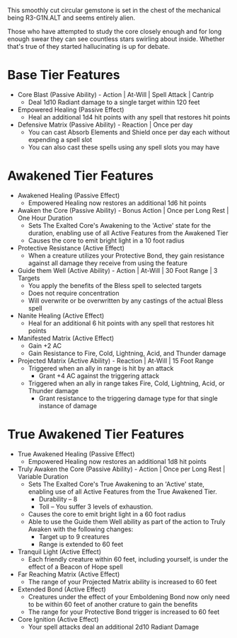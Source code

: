 ﻿This smoothly cut circular gemstone is set in the chest of the mechanical being R3-G1N.ALT and seems entirely alien.

Those who have attempted to study the core closely enough and for long enough swear they can see countless stars swirling about inside. Whether that's true of they started hallucinating is up for debate.

# Base Tier Features
* Core Blast (Passive Ability) - Action | At-Will | Spell Attack | Cantrip
	* Deal 1d10 Radiant damage to a single target within 120 feet
* Empowered Healing (Passive Effect)
	* Heal an additional 1d4 hit points with any spell that restores hit points
* Defensive Matrix (Passive Ability) - Reaction | Once per day
	* You can cast Absorb Elements and Shield once per day each without expending a spell slot
	* You can also cast these spells using any spell slots you may have

# Awakened Tier Features
* Awakened Healing (Passive Effect)
	* Empowered Healing now restores an additional 1d6 hit points
* Awaken the Core (Passive Ability) - Bonus Action | Once per Long Rest | One Hour Duration
	* Sets The Exalted Core's Awakening to the 'Active' state for the duration, enabling use of all Active Features from the Awakened Tier
	* Causes the core to emit bright light in a 10 foot radius
* Protective Resistance (Active Effect)
	* When a creature utilizes your Protective Bond, they gain resistance against all damage they receive from using the feature
* Guide them Well (Active Ability) - Action | At-Will | 30 Foot Range | 3 Targets
	* You apply the benefits of the Bless spell to selected targets
	* Does not require concentration
	* Will overwrite or be overwritten by any castings of the actual Bless spell
* Nanite Healing (Active Effect)
	* Heal for an additional 6 hit points with any spell that restores hit points
* Manifested Matrix (Active Effect)
	* Gain +2 AC
	* Gain Resistance to Fire, Cold, Lightning, Acid, and Thunder damage
* Projected Matrix (Active Ability) - Reaction | At-Will | 15 Foot Range
	* Triggered when an ally in range is hit by an attack
		* Grant +4 AC against the triggering attack
	* Triggered when an ally in range takes Fire, Cold, Lightning, Acid, or Thunder damage
		* Grant resistance to the triggering damage type for that single instance of damage

# True Awakened Tier Features
* True Awakened Healing (Passive Effect)
	* Empowered Healing now restores an additional 1d8 hit points
* Truly Awaken the Core (Passive Ability) - Action | Once per Long Rest | Variable Duration
	* Sets The Exalted Core's True Awakening to an 'Active' state, enabling use of all Active Features from the True Awakened Tier.
		- Durability – 8
		- Toll – You suffer 3 levels of exhaustion.
	* Causes the core to emit bright light in a 60 foot radius
	* Able to use the Guide them Well ability as part of the action to Truly Awaken with the following changes:
		* Target up to 9 creatures
		* Range is extended to 60 feet
* Tranquil Light (Active Effect)
	* Each friendly creature within 60 feet, including yourself, is under the effect of a Beacon of Hope spell
* Far Reaching Matrix (Active Effect)
	* The range of your Projected Matrix ability is increased to 60 feet
* Extended Bond (Active Effect)
	* Creatures under the effect of your Emboldening Bond now only need to be within 60 feet of another crature to gain the benefits
	* The range for your Protective Bond trigger is increased to 60 feet
* Core Ignition (Active Effect)
	* Your spell attacks deal an additional 2d10 Radiant Damage
